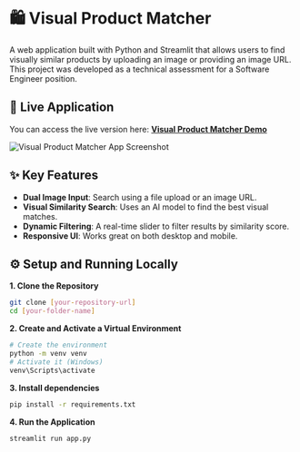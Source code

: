 # 🛍️ Visual Product Matcher
A web application built with Python and Streamlit that allows users to find visually similar products by uploading an image or providing an image URL. This project was developed as a technical assessment for a Software Engineer position.

## 🚀 Live Application
You can access the live version here: **[Visual Product Matcher Demo](https://https://visualfinder0303.streamlit.app/)**

![Visual Product Matcher App Screenshot](<img width="940" height="455" alt="Image" src="https://github.com/user-attachments/assets/e1c322b4-43a8-4422-bc3a-153fe26b3b5d" />)

## ✨ Key Features

- **Dual Image Input**: Search using a file upload or an image URL.
- **Visual Similarity Search**: Uses an AI model to find the best visual matches.
- **Dynamic Filtering**: A real-time slider to filter results by similarity score.
- **Responsive UI**: Works great on both desktop and mobile.

## ⚙️ Setup and Running Locally

**1. Clone the Repository**
```bash
git clone [your-repository-url]
cd [your-folder-name]
```

**2. Create and Activate a Virtual Environment**
```bash
# Create the environment
python -m venv venv
# Activate it (Windows)
venv\Scripts\activate
```

**3. Install dependencies**
```bash
pip install -r requirements.txt
```

**4. Run the Application**
```bash
streamlit run app.py
```